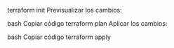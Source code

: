 terraform init
Previsualizar los cambios:

bash
Copiar código
terraform plan
Aplicar los cambios:

bash
Copiar código
terraform apply